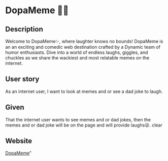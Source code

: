 # DopaMeme 🥳🤪

## Description
Welcome to DopaMeme✨, where laughter knows no bounds! DopaMeme is an an exciting and comedic web destination crafted by a Dynamic team of humor enthusiasts. Dive into a world of endless laughs, giggles, and chuckles as we share the wackiest and most relatable memes on the internet. 

## User story
As an internet user, I want to look at memes and or see a dad joke to laugh.
## Given
That the internet user wants to see memes and or dad jokes, then the memes and or dad joke will be on the page and will provide laughs😜.
clear
## Website
<a href="https://jhettortle.github.io/Project-01/">DopaMeme</a>"